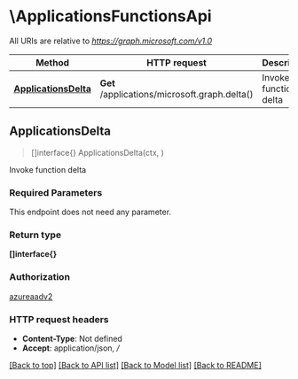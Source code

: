 # \ApplicationsFunctionsApi

All URIs are relative to *https://graph.microsoft.com/v1.0*

Method | HTTP request | Description
------------- | ------------- | -------------
[**ApplicationsDelta**](ApplicationsFunctionsApi.md#ApplicationsDelta) | **Get** /applications/microsoft.graph.delta() | Invoke function delta



## ApplicationsDelta

> []interface{} ApplicationsDelta(ctx, )

Invoke function delta

### Required Parameters

This endpoint does not need any parameter.

### Return type

**[]interface{}**

### Authorization

[azureaadv2](../README.md#azureaadv2)

### HTTP request headers

- **Content-Type**: Not defined
- **Accept**: application/json, */*

[[Back to top]](#) [[Back to API list]](../README.md#documentation-for-api-endpoints)
[[Back to Model list]](../README.md#documentation-for-models)
[[Back to README]](../README.md)


